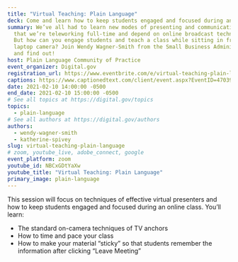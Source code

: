 ```yaml
---
title: "Virtual Teaching: Plain Language"
deck: Come and learn how to keep students engaged and focused during an online class.
summary: We’ve all had to learn new modes of presenting and communicating now
  that we’re teleworking full-time and depend on online broadcast technology.
  But how can you engage students and teach a class while sitting in front of a
  laptop camera? Join Wendy Wagner-Smith from the Small Business Administration
  and find out!
host: Plain Language Community of Practice
event_organizer: Digital.gov
registration_url: https://www.eventbrite.com/e/virtual-teaching-plain-language-tickets-138648468301
captions: https://www.captionedtext.com/client/event.aspx?EventID=4703971&CustomerID=321
date: 2021-02-10 14:00:00 -0500
end_date: 2021-02-10 15:00:00 -0500
# See all topics at https://digital.gov/topics
topics:
  - plain-language
# See all authors at https://digital.gov/authors
authors:
  - wendy-wagner-smith
  - katherine-spivey
slug: virtual-teaching-plain-language
# zoom, youtube_live, adobe_connect, google
event_platform: zoom
youtube_id: NBCxGDtYaXw
youtube_title: "Virtual Teaching: Plain Language"
primary_image: plain-language
---
```

This session will focus on techniques of effective virtual presenters and how to keep students engaged and focused during an online class. You’ll learn:

* The standard on-camera techniques of TV anchors
* How to time and pace your class
* How to make your material “sticky” so that students remember the information after clicking “Leave Meeting”
